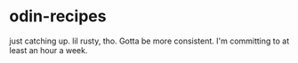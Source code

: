 # odin-recipes
just catching up.  lil rusty, tho.  Gotta be more consistent.
I'm committing to at least an hour a week.